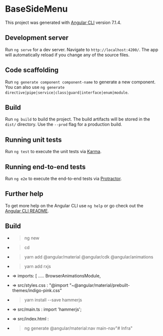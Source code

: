 # BaseSideMenu

This project was generated with [Angular CLI](https://github.com/angular/angular-cli) version 7.1.4.

## Development server

Run `ng serve` for a dev server. Navigate to `http://localhost:4200/`. The app will automatically reload if you change any of the source files.

## Code scaffolding

Run `ng generate component component-name` to generate a new component. You can also use `ng generate directive|pipe|service|class|guard|interface|enum|module`.

## Build

Run `ng build` to build the project. The build artifacts will be stored in the `dist/` directory. Use the `--prod` flag for a production build.

## Running unit tests

Run `ng test` to execute the unit tests via [Karma](https://karma-runner.github.io).

## Running end-to-end tests

Run `ng e2e` to execute the end-to-end tests via [Protractor](http://www.protractortest.org/).

## Further help

To get more help on the Angular CLI use `ng help` or go check out the [Angular CLI README](https://github.com/angular/angular-cli/blob/master/README.md).

## Build

- >ng new <NameProject>
- >cd <NameProject>
- >yarn add @angular/material @angular/cdk @angular/animations
- >yarn add rxjs

- => imports: [
   .....
    BrowserAnimationsModule,

- =>  src/styles.css : 
 "@import "~@angular/material/prebuilt-themes/indigo-pink.css"
- >yarn install --save hammerjs

- => src/main.ts : import 'hammerjs';

- => src/index.html : <link href="https://fonts.googleapis.com/icon?family=Material+Icons" rel="stylesheet">

- >ng generate @angular/material:nav main-nav"# Infra" 
